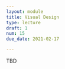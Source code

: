 ```yaml
---
layout: module
title: Visual Design
type: lecture
draft: 1
num: 15
due_date: 2021-02-17

---
```


TBD